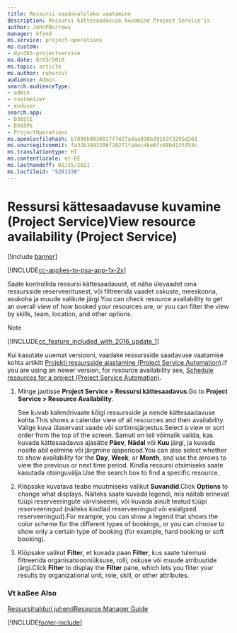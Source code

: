 ```yaml
---
title: Ressursi saadavaloleku vaatamine
description: Ressursi kättesaadavuse kuvamine Project Service’is
author: JohnPBurrows
manager: kfend
ms.service: project-operations
ms.custom:
- dyn365-projectservice
ms.date: 8/03/2018
ms.topic: article
ms.author: ruhercul
audience: Admin
search.audienceType:
- admin
- customizer
- enduser
search.app:
- D365CE
- D365PS
- ProjectOperations
ms.openlocfilehash: b7890b9036817f7427adaa838b39163f3295d261
ms.sourcegitcommit: fa32b1893286f20271fa4ec4be8fc68bd135f53c
ms.translationtype: HT
ms.contentlocale: et-EE
ms.lasthandoff: 02/15/2021
ms.locfileid: "5281338"
---
```

# <a name="view-resource-availability-project-service"></a><span data-ttu-id="9e596-103">Ressursi kättesaadavuse kuvamine (Project Service)</span><span class="sxs-lookup"><span data-stu-id="9e596-103">View resource availability (Project Service)</span></span>

[!include [banner](../includes/psa-now-project-operations.md)]

[!INCLUDE[cc-applies-to-psa-app-1x-2x](../includes/cc-applies-to-psa-app-1x-2x.md)]

<span data-ttu-id="9e596-104">Saate kontrollida ressursi kättesaadavust, et näha ülevaadet oma ressursside reserveeritusest, või filtreerida vaadet oskuste, meeskonna, asukoha ja muude valikute järgi.</span><span class="sxs-lookup"><span data-stu-id="9e596-104">You can check resource availability to get an overall view of how booked your resources are, or you can filter the view by skills, team, location, and other options.</span></span>  
  
> [!NOTE]
> [!INCLUDE[cc_feature_included_with_2016_update_1](../includes/cc-feature-included-with-2016-update-1.md)]  
> 
>  <span data-ttu-id="9e596-105">Kui kasutate uuemat versiooni, vaadake ressursside saadavuse vaatamise kohta artiklit [Projekti ressursside ajastamine (Project Service Automation)](../psa/schedule-resources-project.md).</span><span class="sxs-lookup"><span data-stu-id="9e596-105">If you are using an newer version, for resource availability see, [Schedule resources for a project (Project Service Automation)](../psa/schedule-resources-project.md).</span></span>  

1. <span data-ttu-id="9e596-106">Minge jaotisse **Project Service > Ressursi kättesaadavus**.</span><span class="sxs-lookup"><span data-stu-id="9e596-106">Go to **Project Service > Resource Availability**.</span></span>  

    <span data-ttu-id="9e596-107">See kuvab kalendrivaate kõigi ressursside ja nende kättesaadavuse kohta.</span><span class="sxs-lookup"><span data-stu-id="9e596-107">This shows a calendar view of all resources and their availability.</span></span> <span data-ttu-id="9e596-108">Valige kuva ülaservast vaade või sortimisjärjestus.</span><span class="sxs-lookup"><span data-stu-id="9e596-108">Select a view or sort order from the top of the screen.</span></span> <span data-ttu-id="9e596-109">Samuti on teil võimalik valida, kas kuvada kättesaadavus ajasätte **Päev**, **Nädal** või **Kuu** järgi, ja kuvada noolte abil eelmine või järgmine ajaperiood.</span><span class="sxs-lookup"><span data-stu-id="9e596-109">You can also select whether to show availability for the **Day**, **Week**, or **Month**, and use the arrows to view the previous or next time period.</span></span> <span data-ttu-id="9e596-110">Kindla ressursi otsimiseks saate kasutada otsinguvälja.</span><span class="sxs-lookup"><span data-stu-id="9e596-110">Use the search box to find a specific resource.</span></span>  

2. <span data-ttu-id="9e596-111">Klõpsake kuvatava teabe muutmiseks valikut **Suvandid**.</span><span class="sxs-lookup"><span data-stu-id="9e596-111">Click **Options** to change what displays.</span></span> <span data-ttu-id="9e596-112">Näiteks saate kuvada legendi, mis näitab erinevat tüüpi reserveeringute värviskeemi, või kuvada ainult teatud tüüpi reserveeringud (näiteks kindlad reserveeringud või esialgsed reserveeringud).</span><span class="sxs-lookup"><span data-stu-id="9e596-112">For example, you can show a legend that shows the color scheme for the different types of bookings, or you can choose to show only a certain type of booking (for example, hard booking or soft booking).</span></span>  

3. <span data-ttu-id="9e596-113">Klõpsake valikut **Filter**, et kuvada paan **Filter**, kus saate tulemusi filtreerida organisatsiooniüksuse, rolli, oskuse või muude atribuutide järgi.</span><span class="sxs-lookup"><span data-stu-id="9e596-113">Click **Filter** to display the **Filter** pane, which lets you filter your results by organizational unit, role, skill, or other attributes.</span></span>  

### <a name="see-also"></a><span data-ttu-id="9e596-114">Vt ka</span><span class="sxs-lookup"><span data-stu-id="9e596-114">See Also</span></span>  
 [<span data-ttu-id="9e596-115">Ressursihalduri juhend</span><span class="sxs-lookup"><span data-stu-id="9e596-115">Resource Manager Guide</span></span>](../psa/resource-manager-guide.md)


[!INCLUDE[footer-include](../includes/footer-banner.md)]